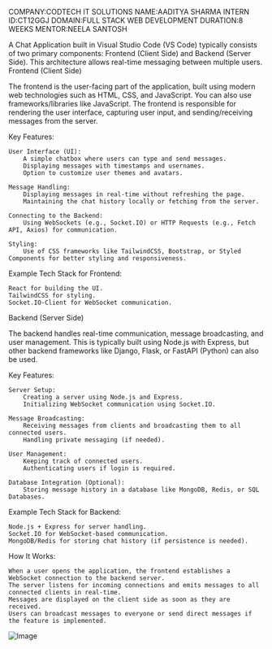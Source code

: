 COMPANY:CODTECH IT SOLUTIONS
NAME:AADITYA SHARMA 
INTERN ID:CT12GGJ 
DOMAIN:FULL STACK WEB DEVELOPMENT
DURATION:8 WEEKS
MENTOR:NEELA SANTOSH


A Chat Application built in Visual Studio Code (VS Code) typically consists of two primary components: Frontend (Client Side) and Backend (Server Side). This architecture allows real-time messaging between multiple users.
Frontend (Client Side)

The frontend is the user-facing part of the application, built using modern web technologies such as HTML, CSS, and JavaScript. You can also use frameworks/libraries like JavaScript. The frontend is responsible for rendering the user interface, capturing user input, and sending/receiving messages from the server.

Key Features:

    User Interface (UI):
        A simple chatbox where users can type and send messages.
        Displaying messages with timestamps and usernames.
        Option to customize user themes and avatars.

    Message Handling:
        Displaying messages in real-time without refreshing the page.
        Maintaining the chat history locally or fetching from the server.

    Connecting to the Backend:
        Using WebSockets (e.g., Socket.IO) or HTTP Requests (e.g., Fetch API, Axios) for communication.

    Styling:
        Use of CSS frameworks like TailwindCSS, Bootstrap, or Styled Components for better styling and responsiveness.

Example Tech Stack for Frontend:

    React for building the UI.
    TailwindCSS for styling.
    Socket.IO-Client for WebSocket communication.

Backend (Server Side)

The backend handles real-time communication, message broadcasting, and user management. This is typically built using Node.js with Express, but other backend frameworks like Django, Flask, or FastAPI (Python) can also be used.

Key Features:

    Server Setup:
        Creating a server using Node.js and Express.
        Initializing WebSocket communication using Socket.IO.

    Message Broadcasting:
        Receiving messages from clients and broadcasting them to all connected users.
        Handling private messaging (if needed).

    User Management:
        Keeping track of connected users.
        Authenticating users if login is required.

    Database Integration (Optional):
        Storing message history in a database like MongoDB, Redis, or SQL Databases.

Example Tech Stack for Backend:

    Node.js + Express for server handling.
    Socket.IO for WebSocket-based communication.
    MongoDB/Redis for storing chat history (if persistence is needed).

How It Works:

    When a user opens the application, the frontend establishes a WebSocket connection to the backend server.
    The server listens for incoming connections and emits messages to all connected clients in real-time.
    Messages are displayed on the client side as soon as they are received.
    Users can broadcast messages to everyone or send direct messages if the feature is implemented.


![Image](https://github.com/user-attachments/assets/eb52a313-5415-4229-84e6-a9679a687a45)





    
   
